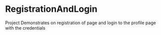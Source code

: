 # RegistrationAndLogin
Project Demonstrates on registration of page and login to the profile page with the credentials
